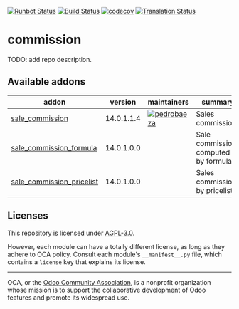 [![Runbot Status](https://runbot.odoo-community.org/runbot/badge/flat/165/14.0.svg)](https://runbot.odoo-community.org/runbot/repo/github-com-oca-commission-165)
[![Build Status](https://travis-ci.com/OCA/commission.svg?branch=14.0)](https://travis-ci.com/OCA/commission)
[![codecov](https://codecov.io/gh/OCA/commission/branch/14.0/graph/badge.svg)](https://codecov.io/gh/OCA/commission)
[![Translation Status](https://translation.odoo-community.org/widgets/commission-14-0/-/svg-badge.svg)](https://translation.odoo-community.org/engage/commission-14-0/?utm_source=widget)

<!-- /!\ do not modify above this line -->

# commission

TODO: add repo description.

<!-- /!\ do not modify below this line -->

<!-- prettier-ignore-start -->

[//]: # (addons)

Available addons
----------------
addon | version | maintainers | summary
--- | --- | --- | ---
[sale_commission](sale_commission/) | 14.0.1.1.4 | [![pedrobaeza](https://github.com/pedrobaeza.png?size=30px)](https://github.com/pedrobaeza) | Sales commissions
[sale_commission_formula](sale_commission_formula/) | 14.0.1.0.0 |  | Sale commissions computed by formulas
[sale_commission_pricelist](sale_commission_pricelist/) | 14.0.1.0.0 |  | Sales commissions by pricelist

[//]: # (end addons)

<!-- prettier-ignore-end -->

## Licenses

This repository is licensed under [AGPL-3.0](LICENSE).

However, each module can have a totally different license, as long as they adhere to OCA
policy. Consult each module's `__manifest__.py` file, which contains a `license` key
that explains its license.

----

OCA, or the [Odoo Community Association](http://odoo-community.org/), is a nonprofit
organization whose mission is to support the collaborative development of Odoo features
and promote its widespread use.
